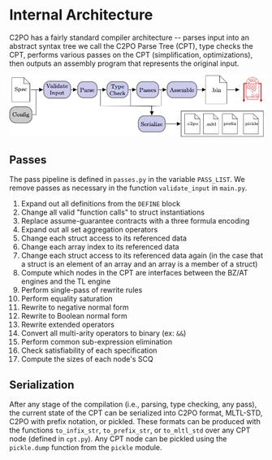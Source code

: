 # Internal Architecture

C2PO has a fairly standard compiler architecture -- parses input into an abstract syntax tree we
call the C2PO Parse Tree (CPT), type checks the CPT, performs various passes on the CPT
(simplification, optimizations), then outputs an assembly program that represents the original
input.

![](C2PO-System-Diagram.png)

## Passes

The pass pipeline is defined in `passes.py` in the variable `PASS_LIST`. We
remove passes as necessary in the function `validate_input` in `main.py`.

1. Expand out all definitions from the `DEFINE` block
2. Change all valid "function calls" to struct instantiations
3. Replace assume-guarantee contracts with a three formula encoding
4. Expand out all set aggregation operators
5. Change each struct access to its referenced data
6. Change each array index to its referenced data
7. Change each struct access to its referenced data again (in the case that a struct is an element
   of an array and an array is a member of a struct)
8. Compute which nodes in the CPT are interfaces between the BZ/AT engines and the TL engine
9. Perform single-pass of rewrite rules
10. Perform equality saturation
11. Rewrite to negative normal form
12. Rewrite to Boolean normal form
13. Rewrite extended operators
14. Convert all multi-arity operators to binary (ex: `&&`)
15. Perform common sub-expression elimination
16. Check satisfiability of each specification
17. Compute the sizes of each node's SCQ

## Serialization

After any stage of the compilation (i.e., parsing, type checking, any pass), the current state of
the CPT can be serialized into C2PO format, MLTL-STD, C2PO with prefix notation, or pickled. These
formats can be produced with the functions `to_infix_str`, `to_prefix_str`, or `to_mltl_std` over
any CPT node (defined in `cpt.py`). Any CPT node can be pickled using the
`pickle.dump` function from the `pickle` module.